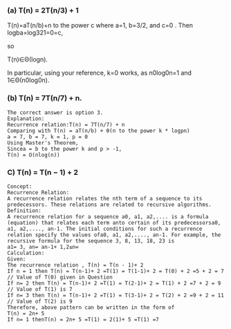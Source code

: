 
### (a) T(n) = 2T(n/3) + 1

T(n)=aT(n/b)+n to the power c
where a=1, b=3/2, and c=0
. Then
logba=log321=0=c,

so

T(n)∈Θ(logn).

In particular, using your reference, k=0
 works, as n0log0n=1
 and
1∈Θ(n0log0n).


### (b) T(n) = 7T(n/7) + n.
    The correct answer is option 3.
    Explanation:
    Recurrence relation:T(n) = 7T(n/7) + n
    Comparing with T(n) = aT(n/b) + θ(n to the power k * logpn)
    a = 7, b = 7, k = 1, p = 0
    Using Master's Theorem,
    Sincea = b to the power k and p > -1,
    T(n) = O(nlog(n))

### C) T(n) = T(n − 1) + 2
    Concept:
    Recurrence Relation:
    A recurrence relation relates the nth term of a sequence to its predecessors. These relations are related to recursive algorithms.
    Definition:
    A recurrence relation for a sequence a0, a1, a2,.... is a formula (equation) that relates each term anto certain of its predecessorsa0, a1, a2,...., an-1. The initial conditions for such a recurrence relation specify the values ofa0, a1, a2,...., an-1. For example, the recursive formula for the sequence 3, 8, 13, 18, 23 is
    a1= 3, an= an-1+ 1,2≤n∞
    Calculation:
    Given:
    The recurrence relation , T(n) = T(n - 1)+ 2
    If n = 1 then T(n) = T(n-1)+ 2 =T(1) = T(1-1)+ 2 = T(0) + 2 =5 + 2 = 7 // Value of T(0) given in Question
    If n= 2 then T(n) = T(n-1)+ 2 =T(1) = T(2-1)+ 2 = T(1) + 2 =7 + 2 = 9 // Value of T(1) is 7
    If n= 3 then T(n) = T(n-1)+ 2 =T(1) = T(3-1)+ 2 = T(2) + 2 =9 + 2 = 11 // Value of T(2) is 9
    Therefore, above pattern can be written in the form of
    T(n) = 2n+ 5
    If n= 1 thenT(n) = 2n+ 5 =T(1) = 2(1)+ 5 =T(1) =7